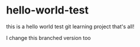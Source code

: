 # hello-world-test
this is a hello world test git learning project
that's all!

I change this branched version too
